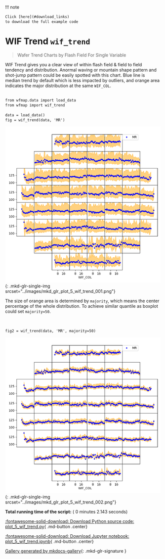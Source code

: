 
<!--
 DO NOT EDIT.
 THIS FILE WAS AUTOMATICALLY GENERATED BY mkdocs-gallery.
 TO MAKE CHANGES, EDIT THE SOURCE PYTHON FILE:
 "docs/examples/plot_5_wif_trend.py"
 LINE NUMBERS ARE GIVEN BELOW.
-->

!!! note

    Click [here](#download_links)
    to download the full example code


WIF Trend `wif_trend`
=================================
> Wafer Trend Charts by Flash Field For Single Variable

WIF Trend gives you a clear view of within flash field & field to field tendency and distribution. Anormal waving or mountain shape pattern and shot-jump pattern could be easily spotted with this chart.
Blue line is median trend by default which is less impacted by outliers, and orange area indicates the major distribution at the same `WIF_COL`.

<!-- GENERATED FROM PYTHON SOURCE LINES 10-17 -->

```{.python }

from wfmap.data import load_data
from wfmap import wif_trend

data = load_data()
fig = wif_trend(data, 'MR')

```


![plot 5 wif trend](./images/mkd_glr_plot_5_wif_trend_001.png){: .mkd-glr-single-img srcset="../images/mkd_glr_plot_5_wif_trend_001.png"}





<!-- GENERATED FROM PYTHON SOURCE LINES 18-19 -->

The size of orange area is determined by `majority`, which means the center percentage of the whole distribution. To achieve similar quantile as boxplot could set `majority=50`.

<!-- GENERATED FROM PYTHON SOURCE LINES 19-22 -->

```{.python }


fig2 = wif_trend(data, 'MR', majority=50)
```


![plot 5 wif trend](./images/mkd_glr_plot_5_wif_trend_002.png){: .mkd-glr-single-img srcset="../images/mkd_glr_plot_5_wif_trend_002.png"}






**Total running time of the script:** ( 0 minutes  2.143 seconds)

<div id="download_links"></div>



[:fontawesome-solid-download: Download Python source code: plot_5_wif_trend.py](./plot_5_wif_trend.py){ .md-button .center}

[:fontawesome-solid-download: Download Jupyter notebook: plot_5_wif_trend.ipynb](./plot_5_wif_trend.ipynb){ .md-button .center}


[Gallery generated by mkdocs-gallery](https://mkdocs-gallery.github.io){: .mkd-glr-signature }
